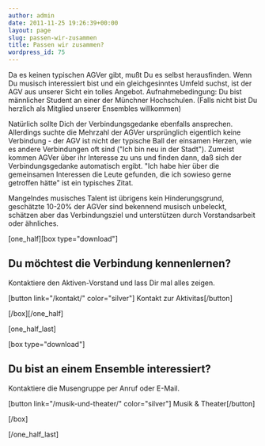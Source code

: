 ```yaml
---
author: admin
date: 2011-11-25 19:26:39+00:00
layout: page
slug: passen-wir-zusammen
title: Passen wir zusammen?
wordpress_id: 75
---
```


Da es keinen typischen AGVer gibt, mußt Du es selbst herausfinden. Wenn Du musisch interessiert bist und ein gleichgesinntes Umfeld suchst, ist der AGV aus unserer Sicht ein tolles Angebot. Aufnahmebedingung: Du bist männlicher Student an einer der Münchner Hochschulen. (Falls nicht bist Du herzlich als Mitglied unserer Ensembles willkommen)

Natürlich sollte Dich der Verbindungsgedanke ebenfalls ansprechen. Allerdings suchte die Mehrzahl der AGVer ursprünglich eigentlich keine Verbindung - der AGV ist nicht der typische Ball der einsamen Herzen, wie es andere Verbindungen oft sind ("Ich bin neu in der Stadt"). Zumeist kommen AGVer über ihr Interesse zu uns und finden dann, daß sich der Verbindungsgedanke automatisch ergibt. "Ich habe hier über die gemeinsamen Interessen die Leute gefunden, die ich sowieso gerne getroffen hätte" ist ein typisches Zitat.

Mangelndes musisches Talent ist übrigens kein Hinderungsgrund, geschätzte 10-20% der AGVer sind bekennend musisch unbeleckt, schätzen aber das Verbindungsziel und unterstützen durch Vorstandsarbeit oder ähnliches.

[one_half][box type="download"]

## Du möchtest die Verbindung kennenlernen?

Kontaktiere den Aktiven-Vorstand und lass Dir mal alles zeigen.

[button link="/kontakt/" color="silver"] Kontakt zur Aktivitas[/button]

[/box][/one_half]

[one_half_last]

[box type="download"]

## Du bist an einem Ensemble interessiert?

Kontaktiere die Musengruppe per Anruf oder E-Mail.

[button link="/musik-und-theater/" color="silver"] Musik & Theater[/button]

[/box]

[/one_half_last]
